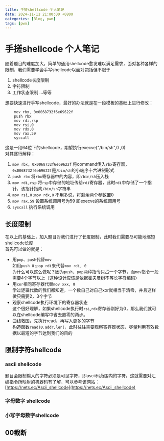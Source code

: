 ```yaml
---
title: 手搓shellcode 个人笔记
date: 2024-11-11 21:00:00 +0800
categories: [Blog, pwn]
tags: [pwn]
---
```

# 手搓shellcode 个人笔记
随着题目的难度加大，简单的通用shellcode愈发难以满足需求，面对各种各样的限制，我们需要学会手写shellcode以面对包括但不限于
1. shellcode长度限制
2. 字符限制
3. 工作状态限制
    ...等等 

想要快速进行手写shellcode，最好的办法就是在一段模板的基础上进行修改： 

```armasm
    mov rbx, 0x0068732f6e69622f
    push rbx
    mov rdi,rsp
    mov rsi,0
    mov rdx,0
    mov rax,59
    syscall
```
这是一段64位下的shellcode，期望执行execve("/bin/sh",0 ,0)<br>对其逐行解释：
1. `mov rbx, 0x0068732f6e69622f` 
   将command传入`rbx`寄存器，`0x0068732f6e69622f`是`/bin/sh`的小端序十六进制形式
2. `push rbx` 
    将`rbx`寄存器中的内容，即`/bin/sh`压入栈
3. `mov rdi,rsp` 
    将`rsp`中存储的地址传给`rdi`寄存器，此时`rdi`中存储了一个指针，该指针指向`/bin/sh`字符串
4. `mov rsi,0;mov rdx,0` 
   不用多说，将剩余两个参数置0 
5. `mov rax,59` 
   设置系统调用号为59 即execve的系统调用号
6. `syscall` 
    执行系统调用
## 长度限制 
在以上的基础上，加入题目对我们进行了长度限制，此时我们需要尽可能地缩短shellcode长度<br>
首先可以做的就是：
- 用`pop`、`push`代替`mov`<br>
  如用`push 0;pop rdi`来代替`mov rdi, 0`<br>为什么可以这么做呢？因为`push`、`pop`两种指令只占一个字节，而`mov`指令一般需要4个字节以上（这种设计应该是依据霍夫曼树不等长字符编码）<br>
- 用`xor`相同寄存器代替`mov xxx, 0`<br>
  学过逻辑代数的我们都知道，一个数自己对自己xor就相当于清零，并且这样做只需要2，3个字节
- 观察shellcode执行环境下的寄存器状态<br>
  这个很好理解，如果shellcode执行时`rsi`,`rdx`寄存器刚好为0，那么我们就可以在shellcode编写中省去置零的两步。<br>
- 曲线救国，先执行read，再写入更多的字节<br>
  构造函数`read(0,addr,len)`，此时往往需要观察寄存器状态，尽量利用有效数据以最短的字节达到我们的目的
## 限制字符shellcode
### ascii shellcode
题目会限制输入的字符必须是可见字符，即ascii码范围内的字符，这就需要对汇编指令所映射的机器码有了解，可以参考该网站：
[https://nets.ec/Ascii_shellcode](https://nets.ec/Ascii_shellcode) 
### 字母数字 shellcode
### 小写字母数字shellcode
## 00截断
